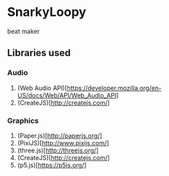 # SnarkyLoopy
beat maker

## Libraries used

### Audio

1. (Web Audio API)[https://developer.mozilla.org/en-US/docs/Web/API/Web_Audio_API]
2. (CreateJS)[http://createjs.com/]

### Graphics

1. (Paper.js)[http://paperjs.org/]
2. (PixiJS)[http://www.pixijs.com/]
3. (three.js)[http://threejs.org/]
4. (CreateJS)[http://createjs.com/]
5. (p5.js)[https://p5js.org/]
